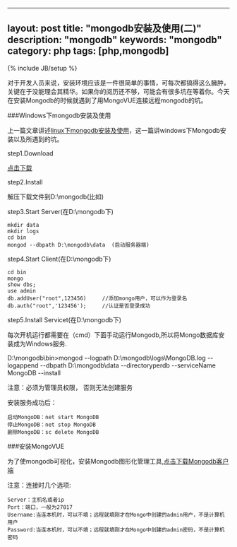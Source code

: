  ---
layout: post
title: "mongodb安装及使用(二)"
description: "mongodb"
keywords: "mongodb"
category: php
tags: [php,mongodb]
---
{% include JB/setup %}

对于开发人员来说，安装环境应该是一件很简单的事情，可每次都搞得这么臃肿，关键在于没能理会其精华。如果你的阅历还不够，可能会有很多坑在等着你。今天在安装Mongodb的时候就遇到了用MongoVUE连接远程mongodb的坑。

<!-- more -->

###Windows下mongodb安装及使用

上一篇文章讲述<a href="http://caijinlin.github.io/php/2015-01/linux-mongodb.html" target="_blank">linux下mongodb安装及使用</a>，这一篇讲windows下Mongodb安装以及所遇到的坑。

step1.Download

<a href="http://pan.baidu.com/s/1bnjKMkf">点击下载</a>

step2.Install

解压下载文件到D:\mongodb(比如)

step3.Start Server(在D:\mongodb下)

    mkdir data
    mkdir logs
    cd bin
    mongod --dbpath D:\mongodb\data  (启动服务器端)

step4.Start Client(在D:\mongodb下)

    cd bin
    mongo
    show dbs;
    use admin
    db.addUser("root",123456)     //添加mongo用户，可以作为登录名
    db.auth("root",'123456');     //认证是否登录成功

step5.Install Servicet(在D:\mongodb下)

每次开机运行都需要在（cmd）下面手动运行Mongodb,所以将Mongo数据库安装成为Windows服务.
   
   D:\mongodb\bin>mongod --logpath D:\mongodb\logs\MongoDB.log --logappend --dbpath D:\mongodb\data --directoryperdb --serviceName MongoDB --install

<font style="font:red">注意：必须为管理员权限， 否则无法创建服务</font>

安装服务成功后：
   
    启动MongoDB：net start MongoDB
    停止MongoDB：net stop MongoDB
    删除MongoDB：sc delete MongoDB

###安装MongoVUE

为了使mongodb可视化，安装Mongodb图形化管理工具,<a href="http://pan.baidu.com/s/1hqpaxMk" target="_blank">点击下载Mongodb客户端</a>

<font style="font:red">注意：连接时几个选项:</font>

    Server：主机名或者ip
    Port：端口，一般为27017
    Username:当连本机时，可以不填；远程就填刚才在Mongo中创建的admin用户，不是计算机用户
    Password:当连本机时，可以不填；远程就填刚才在Mongo中创建的admin密码，不是计算机密码

